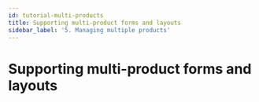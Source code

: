 ```yaml
---
id: tutorial-multi-products
title: Supporting multi-product forms and layouts
sidebar_label: '5. Managing multiple products'
---
```


# Supporting multi-product forms and layouts

